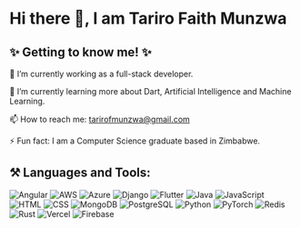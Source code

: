 # Hi there 👋, I am Tariro Faith Munzwa  
 

## ✨ Getting to know me! ✨         
 🔭 I’m currently working as a full-stack developer.   
   
 🌱 I’m currently learning more about Dart, Artificial Intelligence and Machine Learning. 
 
 📫 How to reach me:  [tarirofmunzwa@gmail.com](mailto:tarirofmunzwa@gmail.com) 
 
 ⚡ Fun fact: I am a Computer Science graduate based in Zimbabwe.


## ⚒️ **Languages and Tools:**
![Angular](https://img.shields.io/badge/-Angular-DD0031?style=flat-square&logo=angular&logoColor=white)
![AWS](https://img.shields.io/badge/-AWS-232F3E?style=flat-square&logo=amazonaws&logoColor=white)
![Azure](https://img.shields.io/badge/-Azure-0078D4?style=flat-square&logo=microsoftazure&logoColor=white)
![Django](https://img.shields.io/badge/-Django-092E20?style=flat-square&logo=django&logoColor=white)
![Flutter](https://img.shields.io/badge/-Flutter-02569B?style=flat-square&logo=flutter&logoColor=white)
![Java](https://img.shields.io/badge/-Java-007396?style=flat-square&logo=java&logoColor=white)
![JavaScript](https://img.shields.io/badge/-JavaScript-F7DF1E?style=flat-square&logo=javascript&logoColor=black)
![HTML](https://img.shields.io/badge/-HTML-E34F26?style=flat-square&logo=html5&logoColor=white)
![CSS](https://img.shields.io/badge/-CSS-1572B6?style=flat-square&logo=css3&logoColor=white)
![MongoDB](https://img.shields.io/badge/-MongoDB-47A248?style=flat-square&logo=mongodb&logoColor=white)
![PostgreSQL](https://img.shields.io/badge/-PostgreSQL-336791?style=flat-square&logo=postgresql&logoColor=white)
![Python](https://img.shields.io/badge/-Python-3776AB?style=flat-square&logo=python&logoColor=white)
![PyTorch](https://img.shields.io/badge/-PyTorch-EE4C2C?style=flat-square&logo=pytorch&logoColor=white)
![Redis](https://img.shields.io/badge/-Redis-DC382D?style=flat-square&logo=redis&logoColor=white)
![Rust](https://img.shields.io/badge/-Rust-000000?style=flat-square&logo=rust&logoColor=white)
![Vercel](https://img.shields.io/badge/Vercel-000000?style=flat&logo=vercel&logoColor=white)
![Firebase](https://img.shields.io/badge/Firebase-DD0031?style=flat&logo=firebase&logoColor=white)


